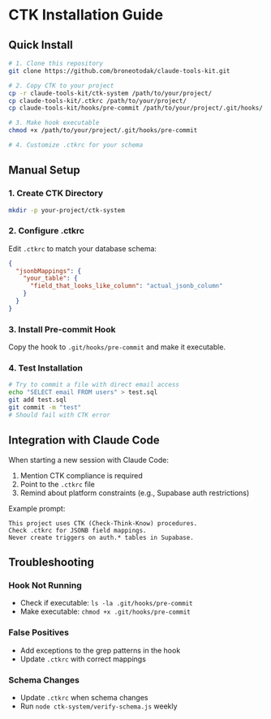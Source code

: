 # CTK Installation Guide

## Quick Install

```bash
# 1. Clone this repository
git clone https://github.com/broneotodak/claude-tools-kit.git

# 2. Copy CTK to your project
cp -r claude-tools-kit/ctk-system /path/to/your/project/
cp claude-tools-kit/.ctkrc /path/to/your/project/
cp claude-tools-kit/hooks/pre-commit /path/to/your/project/.git/hooks/

# 3. Make hook executable
chmod +x /path/to/your/project/.git/hooks/pre-commit

# 4. Customize .ctkrc for your schema
```

## Manual Setup

### 1. Create CTK Directory
```bash
mkdir -p your-project/ctk-system
```

### 2. Configure .ctkrc
Edit `.ctkrc` to match your database schema:

```json
{
  "jsonbMappings": {
    "your_table": {
      "field_that_looks_like_column": "actual_jsonb_column"
    }
  }
}
```

### 3. Install Pre-commit Hook
Copy the hook to `.git/hooks/pre-commit` and make it executable.

### 4. Test Installation
```bash
# Try to commit a file with direct email access
echo "SELECT email FROM users" > test.sql
git add test.sql
git commit -m "test"
# Should fail with CTK error
```

## Integration with Claude Code

When starting a new session with Claude Code:

1. Mention CTK compliance is required
2. Point to the `.ctkrc` file
3. Remind about platform constraints (e.g., Supabase auth restrictions)

Example prompt:
```
This project uses CTK (Check-Think-Know) procedures. 
Check .ctkrc for JSONB field mappings.
Never create triggers on auth.* tables in Supabase.
```

## Troubleshooting

### Hook Not Running
- Check if executable: `ls -la .git/hooks/pre-commit`
- Make executable: `chmod +x .git/hooks/pre-commit`

### False Positives
- Add exceptions to the grep patterns in the hook
- Update `.ctkrc` with correct mappings

### Schema Changes
- Update `.ctkrc` when schema changes
- Run `node ctk-system/verify-schema.js` weekly